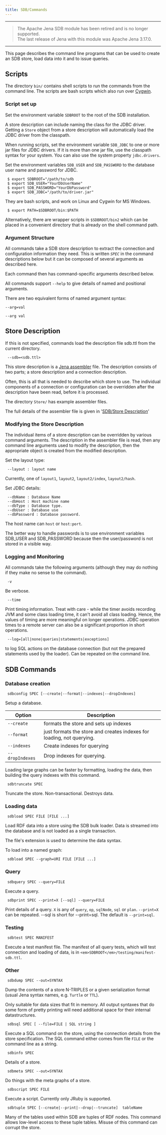 ```yaml
---
title: SDB/Commands
---
```


----
> The Apache Jena SDB module has been retired and is no longer supported.<br/>
> The last release of Jena with this module was Apache Jena 3.17.0.<br/>
----

This page describes the command line programs that can be used to
create an SDB store, load data into it and to issue queries.

## Scripts

The directory `bin/` contains shell scripts to run the commands
from the command line. The scripts are bash scripts which also run
over [Cygwin](http://www.cygwin.com/ "http://www.cygwin.com/").

### Script set up

Set the environment variable `SDBROOT` to the root of the SDB
installation.

A store description can include naming the class for the JDBC
driver. Getting a `Store` object from a store description will
automatically load the JDBC driver from the classpath.

When running scripts, set the environment variable `SDB_JDBC` to
one or more jar files for JDBC drivers. If it is more than one jar
file, use the classpath syntax for your system. You can also use
the system property `jdbc.drivers`.

Set the environment variables `SDB_USER` and `SDB_PASSWORD` to the
database user name and password for JDBC.

     $ export SDBROOT="/path/to/sdb
     $ export SDB_USER="YourDbUserName"
     $ export SDB_PASSWORD="YourDbPassword"
     $ export SDB_JDBC="/path/to/driver.jar"

They are bash scripts, and work on Linux and Cygwin for MS
Windows.

     $ export PATH=$SDBROOT/bin:$PATH

Alternatively, there are wrapper scripts in `$SDBROOT/bin2` which
can be placed in a convenient directory that is already on the
shell command path.

### Argument Structure

All commands take a SDB store description to extract the connection
and configuration information they need. This is written
*`SPEC`* in the command descriptions below but it can be
composed of several arguments as described here.

Each command then has command-specific arguments described below.

All commands support `--help` to give details of named and
positional arguments.

There are two equivalent forms of named argument syntax:

    --arg=val

    --arg val

## Store Description

If this is not specified, commands load the description file
sdb.ttl from the current directory.

     --sdb=<sdb.ttl>

This store description is a
[Jena assembler](/documentation/assembler/)
file. The description consists of two parts; a store description
and a connection description.

Often, this is all that is needed to describe which store to use.
The individual components of a connection or configuration can be
overridden after the description have been read, before it is
processed.

The directory `Store/` has example assembler files.

The full details of the assembler file is given in
'[SDB/Store Description](store_description.html "SDB/Store Description")'

### Modifying the Store Description

The individual items of a store description can be overridden by
various command arguments. The description in the assembler file is
read, then any command line arguments used to modify the
description, then the appropriate object is created from the
modified description.

Set the layout type:

     --layout : layout name

Currently, one of `layout1`, `layout2`, `layout2/index`,
`layout2/hash`.

Set JDBC details:

     --dbName : Database Name
     --dbHost : Host machine name
     --dbType : Database type.
     --dbUser : Database use
     --dbPassword : Database password.

The host name can `host` or `host:port`.

The better way to handle passwords is to use environment variables
SDB\_USER and SDB\_PASSWORD because then the user/password is not
stored in a visible way.

### Logging and Monitoring

All commands take the following arguments (although they may do
nothing if they make no sense to the command).

     -v

Be verbose.

     --time

Print timing information. Treat with care - while the timer avoids
recording JVM and some class loading time, it can't avoid all class
loading. Hence, the values of timing are more meaningful on longer
operations. JDBC operation times to a remote server can also be a
significant proportion in short operations.

     --log=[all|none|queries|statements|exceptions]

to log SQL actions on the database connection (but not the prepared
statements used by the loader). Can be repeated on the command
line.

## SDB Commands

### Database creation

     sdbconfig SPEC [--create|--format|--indexes|--dropIndexes]

Setup a database.

Option | Description
------ | -----------
`--create` | formats the store and sets up indexes
`--format` | just formats the store and creates indexes for loading, not querying.
`--indexes` | Create indexes for querying
`--dropIndexes` | Drop indexes for querying.

Loading large graphs can be faster by formatting, loading the data,
then building the query indexes with this command.

     sdbtruncate SPEC

Truncate the store. Non-transactional. Destroys data.

### Loading data

     sdbload SPEC FILE [FILE ...]

Load RDF data into a store using the SDB bulk loader. Data is
streamed into the database and is not loaded as a single
transaction.

The file's extension is used to determine the data syntax.

To load into a named graph:

     sdbload SPEC --graph=URI FILE [FILE ...]

### Query

     sdbquery SPEC --query=FILE

Execute a query.

     sdbprint SPEC --print=X [--sql] --query=FILE

Print details of a query. `X` is any of `query`, `op`, `sqlNode`,
`sql` or `plan`. `--print=X` can be repeated. --sql is short for
--print=sql. The default is `--print=sql`.

### Testing

     sdbtest SPEC MANIFEST

Execute a test manifest file. The manifest of all query tests,
which will test connection and loading of data, is in
`<em>SDBROOT</em>/testing/manifest-sdb.ttl`.

### Other

     sdbdump SPEC --out=SYNTAX

Dump the contents of a store N-TRIPLES or a given serialization
format (usual Jena syntax names, e.g. `Turtle` or `TTL`).

Only suitable for data sizes that fit in memory. All output
syntaxes that do some form of pretty printing will need additional
space for their internal datastructures.

     sdbsql SPEC [ --file=FILE | SQL string ]

Execute a SQL command on the store, using the connection details
from the store specification. The SQL command either comes from
file `FILE` or the command line as a string.

     sdbinfo SPEC

Details of a store.

     sdbmeta SPEC --out=SYNTAX

Do things with the meta graphs of a store.

     sdbscript SPEC FILE

Execute a script. Currently only JRuby is supported.

     sdbtuple SPEC [--create|--print|--drop|--truncate]  tableName

Many of the tables used within SDB are tuples of RDF nodes. This
command allows low-level access to these tuple tables. Misuse of
this command can corrupt the store.



